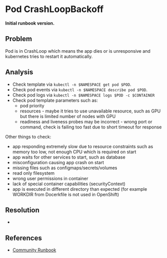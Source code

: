 # Pod CrashLoopBackoff

**Initial runbook version.**

## Problem

Pod is in CrashLoop which means the app dies or is unresponsive and kubernetes tries to restart it automatically.

## Analysis

- Check template via `kubectl -n $NAMESPACE get pod $POD`.
- Check pod events via `kubectl -n $NAMESPACE describe pod $POD`.
- Check pod logs via `kubectl -n $NAMESPACE logs $POD -c $CONTAINER`
- Check pod template parameters such as:
  - pod priority
  - resources - maybe it tries to use unavailable resource, such as GPU but
    there is limited number of nodes with GPU
  - readiness and liveness probes may be incorrect - wrong port or command,
    check is failing too fast due to short timeout for response

Other things to check:

- app responding extremely slow due to resource constraints such as memory too
  low, not enough CPU which is required on start
- app waits for other services to start, such as database
- misconfiguration causing app crash on start
- missing files such as configmaps/secrets/volumes
- read only filesystem
- wrong user permissions in container
- lack of special container capabilities (securityContext)
- app is executed in different directory than expected
  (for example WORKDIR from Docerkfile is not used in OpenShift)

## Resolution
 * 

## References
 * [Community Runbook](https://runbooks.prometheus-operator.dev/runbooks/kubernetes/kubepodcrashlooping/)
